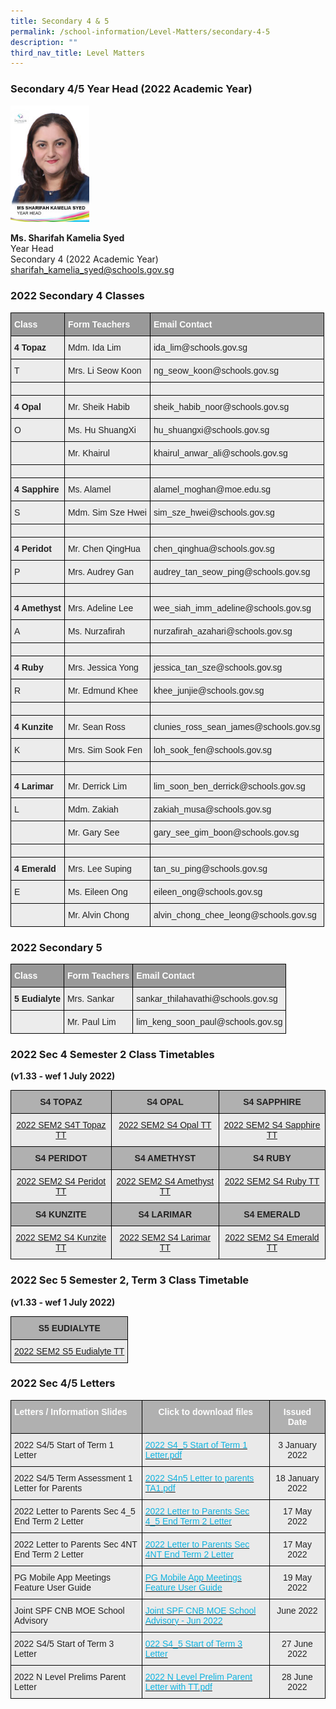```yaml
---
title: Secondary 4 & 5
permalink: /school-information/Level-Matters/secondary-4-5
description: ""
third_nav_title: Level Matters
---
```

### Secondary 4/5 Year Head (2022 Academic Year)

<img src="/images/Ms-Sharifah-Kamelia.jpeg" 
     style="width:25%">
		 	 
<b>Ms. Sharifah Kamelia Syed</b><br> 
Year Head  <br>
Secondary 4 (2022 Academic Year)  <br>
[sharifah\_kamelia\_syed@schools.gov.sg](mailto:sharifah_kamelia_syed@schools.gov.sg)

### 2022 Secondary 4 Classes

<style type="text/css">
.tg  {border-collapse:collapse;border-spacing:0;}
.tg td{border-color:black;border-style:solid;border-width:1px;font-family:Arial, sans-serif;font-size:14px;
  overflow:hidden;padding:10px 5px;word-break:normal;}
.tg th{border-color:black;border-style:solid;border-width:1px;font-family:Arial, sans-serif;font-size:14px;
  font-weight:normal;overflow:hidden;padding:10px 5px;word-break:normal;}
.tg .tg-fxx4{background-color:#ECECEC;color:#222;text-align:left;vertical-align:middle}
.tg .tg-emg8{background-color:#ECECEC;color:#222;text-align:left;vertical-align:top}
.tg .tg-e6w6{background-color:#999;color:#FFF;font-weight:bold;text-align:left;vertical-align:middle}
.tg .tg-b4br{background-color:#ECECEC;color:#222;font-weight:bold;text-align:left;vertical-align:top}
</style>
<table class="tg">
<thead>
  <tr>
    <th class="tg-e6w6"><span style="color:#FFF;background-color:#999">Class</span></th>
    <th class="tg-e6w6"><span style="color:#FFF;background-color:#999">Form Teachers</span></th>
    <th class="tg-e6w6"><span style="color:#FFF;background-color:#999">Email Contact</span></th>
  </tr>
</thead>
<tbody>
  <tr>
    <td class="tg-b4br">4 Topaz</td>
    <td class="tg-fxx4"><span style="color:#222">Mdm. Ida Lim</span></td>
    <td class="tg-fxx4"><span style="color:#222">ida_lim@schools.gov.sg</span><br></td>
  </tr>
  <tr>
    <td class="tg-fxx4"><span style="color:#222">T</span></td>
    <td class="tg-fxx4"><span style="color:#222">Mrs. Li Seow Koon</span></td>
    <td class="tg-fxx4"><span style="color:#222">ng_seow_koon@schools.gov.sg</span><br></td>
  </tr>
  <tr>
    <td class="tg-fxx4"><span style="color:#222"> </span></td>
    <td class="tg-fxx4"><span style="color:#222"> </span></td>
    <td class="tg-fxx4"><span style="color:#222"> </span></td>
  </tr>
  <tr>
    <td class="tg-b4br">4 Opal</td>
    <td class="tg-fxx4"><span style="color:#222">Mr. Sheik Habib</span></td>
    <td class="tg-fxx4"><span style="color:#222">sheik_habib_noor@schools.gov.sg</span><br></td>
  </tr>
  <tr>
    <td class="tg-fxx4"><span style="color:#222">O</span></td>
    <td class="tg-fxx4"><span style="color:#222">Ms. Hu ShuangXi</span></td>
    <td class="tg-fxx4"><span style="color:#222">hu_shuangxi@schools.gov.sg</span></td>
  </tr>
  <tr>
    <td class="tg-emg8"></td>
    <td class="tg-fxx4"><span style="color:#222">Mr. Khairul</span></td>
    <td class="tg-fxx4"><span style="color:#222">khairul_anwar_ali@schools.gov.sg</span><br></td>
  </tr>
  <tr>
    <td class="tg-fxx4"><span style="color:#222"> </span></td>
    <td class="tg-fxx4"><span style="color:#222"> </span></td>
    <td class="tg-fxx4"><span style="color:#222"> </span></td>
  </tr>
  <tr>
    <td class="tg-b4br">4 Sapphire</td>
    <td class="tg-fxx4"><span style="color:#222">Ms. Alamel</span></td>
    <td class="tg-fxx4"><span style="color:#222">alamel_moghan@moe.edu.sg</span></td>
  </tr>
  <tr>
    <td class="tg-fxx4"><span style="color:#222">S</span></td>
    <td class="tg-fxx4"><span style="color:#222">Mdm. Sim Sze Hwei</span></td>
    <td class="tg-fxx4"><span style="color:#222">sim_sze_hwei@schools.gov.sg</span></td>
  </tr>
  <tr>
    <td class="tg-fxx4"><span style="color:#222"> </span></td>
    <td class="tg-fxx4"><span style="color:#222"> </span></td>
    <td class="tg-fxx4"><span style="color:#222"> </span></td>
  </tr>
  <tr>
    <td class="tg-b4br">4 Peridot</td>
    <td class="tg-fxx4"><span style="color:#222">Mr. Chen QingHua</span></td>
    <td class="tg-fxx4"><span style="color:#222">chen_qinghua@schools.gov.sg</span></td>
  </tr>
  <tr>
    <td class="tg-fxx4"><span style="color:#222">P</span></td>
    <td class="tg-fxx4"><span style="color:#222">Mrs. Audrey Gan</span></td>
    <td class="tg-fxx4"><span style="color:#222">audrey_tan_seow_ping@schools.gov.sg</span></td>
  </tr>
  <tr>
    <td class="tg-fxx4"><span style="color:#222"> </span></td>
    <td class="tg-fxx4"><span style="color:#222"> </span></td>
    <td class="tg-fxx4"><span style="color:#222"> </span></td>
  </tr>
  <tr>
    <td class="tg-b4br">4 Amethyst</td>
    <td class="tg-fxx4"><span style="color:#222">Mrs. Adeline Lee</span></td>
    <td class="tg-fxx4"><span style="color:#222">wee_siah_imm_adeline@schools.gov.sg</span></td>
  </tr>
  <tr>
    <td class="tg-fxx4"><span style="color:#222">A</span></td>
    <td class="tg-fxx4"><span style="color:#222">Ms. Nurzafirah</span></td>
    <td class="tg-fxx4"><span style="color:#222">nurzafirah_azahari@schools.gov.sg</span><br></td>
  </tr>
  <tr>
    <td class="tg-fxx4"><span style="color:#222"> </span></td>
    <td class="tg-fxx4"><span style="color:#222"> </span></td>
    <td class="tg-fxx4"><span style="color:#222"> </span></td>
  </tr>
  <tr>
    <td class="tg-b4br">4 Ruby</td>
    <td class="tg-fxx4"><span style="color:#222">Mrs. Jessica Yong</span></td>
    <td class="tg-fxx4"><span style="color:#222">jessica_tan_sze@schools.gov.sg</span><br></td>
  </tr>
  <tr>
    <td class="tg-fxx4"><span style="color:#222">R</span></td>
    <td class="tg-fxx4"><span style="color:#222">Mr. Edmund Khee</span></td>
    <td class="tg-fxx4"><span style="color:#222">khee_junjie@schools.gov.sg</span></td>
  </tr>
  <tr>
    <td class="tg-fxx4"><span style="color:#222"> </span></td>
    <td class="tg-fxx4"><span style="color:#222"> </span></td>
    <td class="tg-fxx4"><span style="color:#222"> </span></td>
  </tr>
  <tr>
    <td class="tg-b4br">4 Kunzite</td>
    <td class="tg-fxx4"><span style="color:#222">Mr. Sean Ross</span></td>
    <td class="tg-fxx4"><span style="color:#222">clunies_ross_sean_james@schools.gov.sg</span></td>
  </tr>
  <tr>
    <td class="tg-fxx4"><span style="color:#222">K</span></td>
    <td class="tg-fxx4"><span style="color:#222">Mrs. Sim Sook Fen</span></td>
    <td class="tg-fxx4"><span style="color:#222">loh_sook_fen@schools.gov.sg</span></td>
  </tr>
  <tr>
    <td class="tg-fxx4"><span style="color:#222"> </span></td>
    <td class="tg-fxx4"><span style="color:#222"> </span></td>
    <td class="tg-fxx4"><span style="color:#222"> </span></td>
  </tr>
  <tr>
    <td class="tg-b4br">4 Larimar</td>
    <td class="tg-fxx4"><span style="color:#222">Mr. Derrick Lim</span></td>
    <td class="tg-fxx4"><span style="color:#222">lim_soon_ben_derrick@schools.gov.sg</span></td>
  </tr>
  <tr>
    <td class="tg-fxx4"><span style="color:#222">L</span></td>
    <td class="tg-fxx4"><span style="color:#222">Mdm. Zakiah</span></td>
    <td class="tg-fxx4"><span style="color:#222">zakiah_musa@schools.gov.sg</span><br></td>
  </tr>
  <tr>
    <td class="tg-fxx4"><span style="color:#222"> </span></td>
    <td class="tg-fxx4"><span style="color:#222">Mr. Gary See</span></td>
    <td class="tg-fxx4"><span style="color:#222">gary_see_gim_boon@schools.gov.sg</span></td>
  </tr>
  <tr>
    <td class="tg-fxx4"><span style="color:#222"> </span></td>
    <td class="tg-fxx4"><span style="color:#222"> </span></td>
    <td class="tg-fxx4"><span style="color:#222"> </span></td>
  </tr>
  <tr>
    <td class="tg-b4br">4 Emerald</td>
    <td class="tg-fxx4"><span style="color:#222">Mrs. Lee Suping</span></td>
    <td class="tg-fxx4"><span style="color:#222">tan_su_ping@schools.gov.sg</span></td>
  </tr>
  <tr>
    <td class="tg-fxx4"><span style="color:#222">E</span></td>
    <td class="tg-fxx4"><span style="color:#222">Ms. Eileen Ong</span></td>
    <td class="tg-fxx4"><span style="color:#222">eileen_ong@schools.gov.sg</span></td>
  </tr>
  <tr>
    <td class="tg-fxx4"><span style="color:#222"> </span></td>
    <td class="tg-fxx4"><span style="color:#222">Mr. Alvin Chong</span></td>
    <td class="tg-fxx4"><span style="color:#222">alvin_chong_chee_leong@schools.gov.sg</span></td>
  </tr>
</tbody>
</table>

### 2022 Secondary 5
<style type="text/css">
.tg  {border-collapse:collapse;border-spacing:0;}
.tg td{border-color:black;border-style:solid;border-width:1px;font-family:Arial, sans-serif;font-size:14px;
  overflow:hidden;padding:10px 5px;word-break:normal;}
.tg th{border-color:black;border-style:solid;border-width:1px;font-family:Arial, sans-serif;font-size:14px;
  font-weight:normal;overflow:hidden;padding:10px 5px;word-break:normal;}
.tg .tg-fxx4{background-color:#ECECEC;color:#222;text-align:left;vertical-align:middle}
.tg .tg-emg8{background-color:#ECECEC;color:#222;text-align:left;vertical-align:top}
.tg .tg-e6w6{background-color:#999;color:#FFF;font-weight:bold;text-align:left;vertical-align:middle}
.tg .tg-b4br{background-color:#ECECEC;color:#222;font-weight:bold;text-align:left;vertical-align:top}
</style>
<table class="tg">
<thead>
  <tr>
    <th class="tg-e6w6"><span style="color:#FFF;background-color:#999">Class</span></th>
    <th class="tg-e6w6"><span style="color:#FFF;background-color:#999">Form Teachers</span></th>
    <th class="tg-e6w6"><span style="color:#FFF;background-color:#999">Email Contact</span></th>
  </tr>
</thead>
<tbody>
  <tr>
    <td class="tg-b4br">5 Eudialyte</td>
    <td class="tg-fxx4"><span style="color:#222">Mrs. Sankar</span><br></td>
    <td class="tg-fxx4"><span style="color:#222">sankar_thilahavathi@schools.gov.sg</span><br></td>
  </tr>
  <tr>
    <td class="tg-emg8"></td>
    <td class="tg-fxx4"><span style="color:#222">Mr. Paul Lim</span><br></td>
    <td class="tg-fxx4"><span style="color:#222">lim_keng_soon_paul@schools.gov.sg</span></td>
  </tr>
</tbody>
</table>

### 2022 Sec 4 Semester 2 Class Timetables 

**(v1.33 - wef 1 July 2022)**

<style type="text/css">
.tg  {border-collapse:collapse;border-spacing:0;}
.tg td{border-color:black;border-style:solid;border-width:1px;font-family:Arial, sans-serif;font-size:14px;
  overflow:hidden;padding:10px 5px;word-break:normal;}
.tg th{border-color:black;border-style:solid;border-width:1px;font-family:Arial, sans-serif;font-size:14px;
  font-weight:normal;overflow:hidden;padding:10px 5px;word-break:normal;}
.tg .tg-dwlh{background-color:#B0B0B0;color:#222;font-weight:bold;text-align:center;vertical-align:middle}
.tg .tg-uxuj{background-color:#EAEAEA;color:#0FB3DF;text-align:center;vertical-align:top}
</style>
<table class="tg">
<thead>
  <tr>
    <th class="tg-dwlh"><span style="color:#222;background-color:#B0B0B0">S4 TOPAZ</span><br></th>
    <th class="tg-dwlh"><span style="color:#222;background-color:#B0B0B0">S4 OPAL</span></th>
    <th class="tg-dwlh"><span style="color:#222;background-color:#B0B0B0">S4 SAPPHIRE</span><br></th>
  </tr>
</thead>
<tbody>
  <tr>
    <td class="tg-uxuj"><a href="/files/2022%20SEM2%20S4T%20V1.pdf">2022 SEM2 S4T Topaz TT</a></td>
    <td class="tg-uxuj"><a href="/files/2022%20SEM2%20S4O%20V1.pdf">2022 SEM2 S4 Opal TT</a></td>
    <td class="tg-uxuj"><a href="/files/2022%20SEM2%20S4S%20V1.pdf">2022 SEM2 S4 Sapphire TT</a><br></td>
  </tr>
  <tr>
    <td class="tg-dwlh"><span style="color:#222;background-color:#B0B0B0">S4 PERIDOT</span><br></td>
    <td class="tg-dwlh"><span style="color:#222;background-color:#B0B0B0">S4 AMETHYST</span><br></td>
    <td class="tg-dwlh"><span style="color:#222;background-color:#B0B0B0">S4 RUBY</span><br></td>
  </tr>
  <tr>
    <td class="tg-uxuj"><a href="/files/2022%20SEM2%20S4P%20V1.pdf">2022 SEM2 S4 Peridot TT</a></td>
    <td class="tg-uxuj"><a href="/files/2022%20SEM2%20S4A%20V1.pdf">2022 SEM2 S4 Amethyst TT</a></td>
    <td class="tg-uxuj"><a href="/files/2022%20SEM2%20S4R%20V1.pdf">2022 SEM2 S4 Ruby TT</a><br></td>
  </tr>
  <tr>
    <td class="tg-dwlh"><span style="color:#222;background-color:#B0B0B0"> S4 KUNZITE</span></td>
    <td class="tg-dwlh"><span style="color:#222;background-color:#B0B0B0"> S4 LARIMAR</span></td>
    <td class="tg-dwlh"><span style="color:#222;background-color:#B0B0B0"> S4 EMERALD</span></td>
  </tr>
  <tr>
    <td class="tg-uxuj"><a href="/files/2022%20SEM2%20S4K%20V1.pdf">2022 SEM2 S4 Kunzite TT</a></td>
    <td class="tg-uxuj"><a href="/files/2022%20SEM2%20S4L%20V1.pdf">2022 SEM2 S4 Larimar TT</a></td>
    <td class="tg-uxuj"><a href="/files/2022%20SEM2%20S4E%20V1.pdf">2022 SEM2 S4 Emerald TT</a></td>
  </tr>
</tbody>
</table>

### 2022 Sec 5 Semester 2, Term 3 Class Timetable 

**(v1.33 - wef 1 July 2022)**

<style type="text/css">
.tg  {border-collapse:collapse;border-spacing:0;}
.tg td{border-color:black;border-style:solid;border-width:1px;font-family:Arial, sans-serif;font-size:14px;
  overflow:hidden;padding:10px 5px;word-break:normal;}
.tg th{border-color:black;border-style:solid;border-width:1px;font-family:Arial, sans-serif;font-size:14px;
  font-weight:normal;overflow:hidden;padding:10px 5px;word-break:normal;}
.tg .tg-dwlh{background-color:#B0B0B0;color:#222;font-weight:bold;text-align:center;vertical-align:middle}
.tg .tg-dpzh{background-color:#EAEAEA;color:#0FB3DF;text-align:left;vertical-align:top}
</style>
<table class="tg">
<thead>
  <tr>
    <th class="tg-dwlh"><span style="color:#222;background-color:#B0B0B0">S5 EUDIALYTE</span><br></th>
  </tr>
</thead>
<tbody>
  <tr>
    <td class="tg-dpzh"><a href="[](/files/2022%20SEM2%20S5E%20V1.pdf)">2022 SEM2 S5 Eudialyte TT</a></td>
  </tr>
</tbody>
</table>

### 2022 Sec 4/5 Letters
<style type="text/css">
.tg  {border-collapse:collapse;border-spacing:0;}
.tg td{border-color:black;border-style:solid;border-width:1px;font-family:Arial, sans-serif;font-size:14px;
  overflow:hidden;padding:10px 5px;word-break:normal;}
.tg th{border-color:black;border-style:solid;border-width:1px;font-family:Arial, sans-serif;font-size:14px;
  font-weight:normal;overflow:hidden;padding:10px 5px;word-break:normal;}
.tg .tg-y7qa{background-color:#EAEAEA;color:#222;text-align:left;vertical-align:top}
.tg .tg-ii8k{background-color:#EAEAEA;color:#222;text-align:center;vertical-align:top}
.tg .tg-g6bv{background-color:#B0B0B0;color:#FFF;font-weight:bold;text-align:left;vertical-align:top}
.tg .tg-efmh{background-color:#B0B0B0;color:#FFF;font-weight:bold;text-align:center;vertical-align:top}
.tg .tg-dpzh{background-color:#EAEAEA;color:#0FB3DF;text-align:left;vertical-align:top}
.tg .tg-ku5w{background-color:#EAEAEA;color:#222;text-align:center;vertical-align:middle}
</style>
<table class="tg">
<thead>
  <tr>
    <th class="tg-g6bv">Letters / Information Slides</th>
    <th class="tg-efmh">Click to download files</th>
    <th class="tg-efmh">Issued Date</th>
  </tr>
</thead>
<tbody>
  <tr>
    <td class="tg-y7qa">2022 S4/5 Start of Term 1 Letter</td>
    <td class="tg-dpzh"><a href="/files/2022%20S4_5%20Start%20of%20Term%201%20Letter.pdf"><span style="text-decoration:none;color:#0FB3DF">2022 S4_5 Start of Term 1 Letter.pdf</span></a><br></td>
    <td class="tg-ii8k">3 January 2022</td>
  </tr>
  <tr>
    <td class="tg-y7qa">2022 S4/5 Term Assessment 1 Letter for Parents </td>
    <td class="tg-dpzh"><a href="[](/files/2022%20S4n5%20Letter%20to%20parents%20TA1.pdf)"><span style="text-decoration:none;color:#0FB3DF">2022 S4n5 Letter to parents TA1.pdf</span></a>  </td>
    <td class="tg-ii8k">18 January 2022<span style="color:#222;background-color:#EAEAEA"> </span></td>
  </tr>
  <tr>
    <td class="tg-y7qa">2022 Letter to Parents Sec 4_5 End Term 2 Letter</td>
    <td class="tg-dpzh"><a href="/files/2022%20Letter%20to%20Parents%20Sec%204_5%20End%20Term%202%20Letter.pdf"><span style="text-decoration:none;color:#0FB3DF">2022 Letter to Parents Sec 4_5 End Term 2 Letter</span></a>  </td>
    <td class="tg-ii8k">17 May 2022  </td>
  </tr>
  <tr>
    <td class="tg-y7qa">2022 Letter to Parents Sec 4NT End Term 2 Letter</td>
    <td class="tg-dpzh"><a href="/files/2022%20Letter%20to%20Parents%20Sec%204NT%20End%20Term%202%20Letter.pdf"><span style="text-decoration:none;color:#0FB3DF">2022 Letter to Parents Sec 4NT End Term 2 Letter</span></a>  </td>
    <td class="tg-ii8k"> 17 May 2022 </td>
  </tr>
  <tr>
    <td class="tg-y7qa"> PG Mobile App Meetings Feature User Guide</td>
    <td class="tg-y7qa"> <a href="/files/PG%20Mobile%20App%20Meetings%20Feature%20User%20Guide.pdf"><span style="text-decoration:none;color:#0FB3DF">PG Mobile App Meetings Feature User Guide</span></a></td>
    <td class="tg-ii8k">19 May 2022  </td>
  </tr>
  <tr>
    <td class="tg-y7qa">Joint SPF CNB MOE School Advisory</td>
    <td class="tg-dpzh"><a href="/files/Joint%20SPF%20CNB%20MOE%20School%20Advisory%20-%20Jun%202022.pdf"><span style="text-decoration:none;color:#0FB3DF">Joint SPF CNB MOE School Advisory - Jun 2022</span></a></td>
    <td class="tg-ii8k">June 2022<span style="color:#222;background-color:#EAEAEA">  </span></td>
  </tr>
  <tr>
    <td class="tg-y7qa">2022 S4/5 Start of Term 3 Letter<br></td>
    <td class="tg-dpzh"><a href="/files/2022%20Term%203%20Letter_%20Sec%204_5.pdf"><span style="text-decoration:none;color:#0FB3DF">022 S4_5 Start of Term 3 Letter</span></a></td>
    <td class="tg-ku5w"><span style="color:#222;background-color:#EAEAEA"> </span>27 June 2022</td>
  </tr>
  <tr>
    <td class="tg-y7qa">2022 N Level Prelims Parent Letter<br></td>
    <td class="tg-dpzh"><a href="[](/files/2022%20N%20Level%20Prelim%20Parent%20Letter%20with%20TT.pdf)"><span style="text-decoration:none;color:#0FB3DF">2022 N Level Prelim Parent Letter with TT.pdf</span></a>  </td>
    <td class="tg-ii8k"> 28 June 2022</td>
  </tr>
</tbody>
</table>